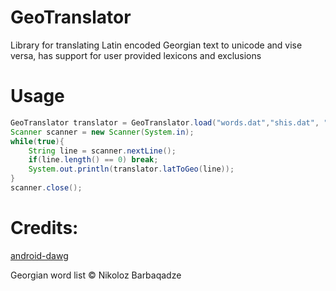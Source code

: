 # GeoTranslator
Library for translating Latin encoded Georgian text to unicode and vise versa, has support for user provided lexicons and exclusions

# Usage

``` java
GeoTranslator translator = GeoTranslator.load("words.dat","shis.dat", "chis.dat", "dzis.dat", "exceptions.dat");
Scanner scanner = new Scanner(System.in);
while(true){
	String line = scanner.nextLine();
	if(line.length() == 0) break;
	System.out.println(translator.latToGeo(line));
}
scanner.close();
```



# Credits:
[android-dawg](https://github.com/icantrap/android-dawg)

Georgian word list © Nikoloz Barbaqadze

